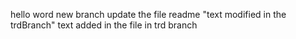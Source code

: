 hello word
new branch
update the file readme 
"text modified in the trdBranch"
text added in the file in trd branch